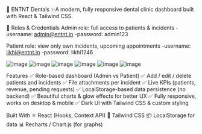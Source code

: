  🦷 ENTNT Dentals
✨A modern, fully responsive dental clinic dashboard built with React & Tailwind CSS.

👥 Roles & Credentials
Admin role: full access to patients & incidents
-username: admin@entnt.in
-password: admin123

Patient role: view only own incidents, upcoming appointments
-username: likhi@entnt.in
-password: likhi1246

![image](https://github.com/user-attachments/assets/503dbc1a-c4df-4954-895d-679fbbc0cd6b)
![image](https://github.com/user-attachments/assets/ac28c45c-dac9-4595-8596-8085e4eb12ad)
![image](https://github.com/user-attachments/assets/ea6d6227-bcc9-48f3-bdcc-0771e065c0ea)
![image](https://github.com/user-attachments/assets/fb968c7f-2773-421a-ad7f-ce2d94ca7a3b)
![image](https://github.com/user-attachments/assets/9f811b3a-ec21-47fc-a510-1aaa87ccac4a)
![image](https://github.com/user-attachments/assets/47d0c891-73f8-403a-bcf8-bef8095b98e1)

Features 
✅ Role-based dashboard (Admin vs Patient)
✅ Add / edit / delete patients and incidents
✅ File attachments per incident
✅ Live KPIs (patients, revenue, pending requests)
✅ LocalStorage-based data persistence (no backend)
✅ Beautiful charts & glow effects for better UX
✅ Fully responsive, works on desktop & mobile
✅ Dark UI with Tailwind CSS & custom styling

Built With
⚛️ React (Hooks, Context API)
🎨 Tailwind CSS
📦 LocalStorage for data
📊 Recharts / Chart.js (for graphs)




